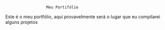                      Meu Portifólio 
Este é o meu portfólio, aqui provavelmente será o lugar que eu compilarei alguns projetos
